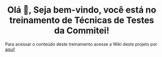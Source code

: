 <h1 align="center">Olá 👋, Seja bem-vindo, você está no treinamento de Técnicas de Testes da Commitei!</h1>

Para acessar o conteúdo deste treinamento acesse a Wiki deste projeto por [aqui!](https://github.com/commiteisoftware/tecnicas-de-testes/wiki)

